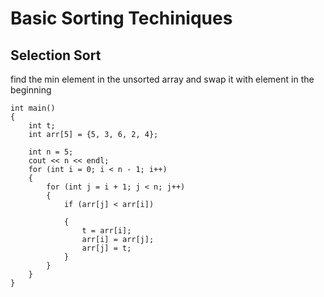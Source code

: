# Basic Sorting Techiniques
## Selection Sort
find the min element in the unsorted array and swap it with element in the beginning
```
int main()
{
    int t;
    int arr[5] = {5, 3, 6, 2, 4};

    int n = 5;
    cout << n << endl;
    for (int i = 0; i < n - 1; i++)
    {
        for (int j = i + 1; j < n; j++)
        {
            if (arr[j] < arr[i])

            {
                t = arr[i];
                arr[i] = arr[j];
                arr[j] = t;
            }
        }
    }
}
```
